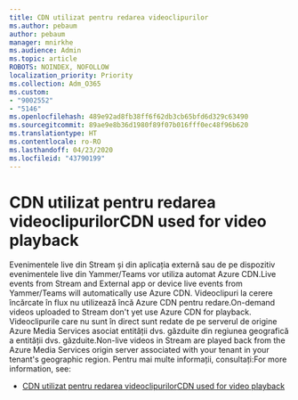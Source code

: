 ```yaml
---
title: CDN utilizat pentru redarea videoclipurilor
ms.author: pebaum
author: pebaum
manager: mnirkhe
ms.audience: Admin
ms.topic: article
ROBOTS: NOINDEX, NOFOLLOW
localization_priority: Priority
ms.collection: Adm_O365
ms.custom:
- "9002552"
- "5146"
ms.openlocfilehash: 489e92ad8fb38ff6f62db3cb65bfd6d329c63490
ms.sourcegitcommit: 89ae9e8b36d1980f89f07b016fff0ec48f96b620
ms.translationtype: HT
ms.contentlocale: ro-RO
ms.lasthandoff: 04/23/2020
ms.locfileid: "43790199"
---
```

# <a name="cdn-used-for-video-playback"></a><span data-ttu-id="d38f0-102">CDN utilizat pentru redarea videoclipurilor</span><span class="sxs-lookup"><span data-stu-id="d38f0-102">CDN used for video playback</span></span>

<span data-ttu-id="d38f0-103">Evenimentele live din Stream și din aplicația externă sau de pe dispozitiv evenimentele live din Yammer/Teams vor utiliza automat Azure CDN.</span><span class="sxs-lookup"><span data-stu-id="d38f0-103">Live events from Stream and External app or device live events from Yammer/Teams will automatically use Azure CDN.</span></span> <span data-ttu-id="d38f0-104">Videoclipuri la cerere încărcate în flux nu utilizează încă Azure CDN pentru redare.</span><span class="sxs-lookup"><span data-stu-id="d38f0-104">On-demand videos uploaded to Stream don't yet use Azure CDN for playback.</span></span> <span data-ttu-id="d38f0-105">Videoclipurile care nu sunt în direct sunt redate de pe serverul de origine Azure Media Services asociat entității dvs. găzduite din regiunea geografică a entității dvs. găzduite.</span><span class="sxs-lookup"><span data-stu-id="d38f0-105">Non-live videos in Stream are played back from the Azure Media Services origin server associated with your tenant in your tenant's geographic region.</span></span> <span data-ttu-id="d38f0-106">Pentru mai multe informații, consultați:</span><span class="sxs-lookup"><span data-stu-id="d38f0-106">For more information, see:</span></span>

- [<span data-ttu-id="d38f0-107">CDN utilizat pentru redarea videoclipurilor</span><span class="sxs-lookup"><span data-stu-id="d38f0-107">CDN used for video playback</span></span>](https://docs.microsoft.com/ro-RO/stream/network-overview#cdn-used-for-video-playback)
